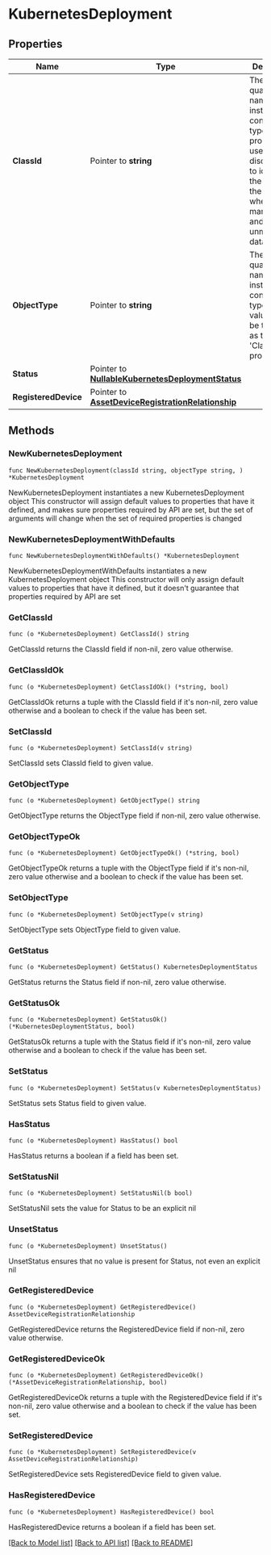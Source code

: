 # KubernetesDeployment

## Properties

Name | Type | Description | Notes
------------ | ------------- | ------------- | -------------
**ClassId** | Pointer to **string** | The fully-qualified name of the instantiated, concrete type. This property is used as a discriminator to identify the type of the payload when marshaling and unmarshaling data. | [default to "kubernetes.Deployment"]
**ObjectType** | Pointer to **string** | The fully-qualified name of the instantiated, concrete type. The value should be the same as the &#39;ClassId&#39; property. | [default to "kubernetes.Deployment"]
**Status** | Pointer to [**NullableKubernetesDeploymentStatus**](KubernetesDeploymentStatus.md) |  | [optional] 
**RegisteredDevice** | Pointer to [**AssetDeviceRegistrationRelationship**](AssetDeviceRegistrationRelationship.md) |  | [optional] 

## Methods

### NewKubernetesDeployment

`func NewKubernetesDeployment(classId string, objectType string, ) *KubernetesDeployment`

NewKubernetesDeployment instantiates a new KubernetesDeployment object
This constructor will assign default values to properties that have it defined,
and makes sure properties required by API are set, but the set of arguments
will change when the set of required properties is changed

### NewKubernetesDeploymentWithDefaults

`func NewKubernetesDeploymentWithDefaults() *KubernetesDeployment`

NewKubernetesDeploymentWithDefaults instantiates a new KubernetesDeployment object
This constructor will only assign default values to properties that have it defined,
but it doesn't guarantee that properties required by API are set

### GetClassId

`func (o *KubernetesDeployment) GetClassId() string`

GetClassId returns the ClassId field if non-nil, zero value otherwise.

### GetClassIdOk

`func (o *KubernetesDeployment) GetClassIdOk() (*string, bool)`

GetClassIdOk returns a tuple with the ClassId field if it's non-nil, zero value otherwise
and a boolean to check if the value has been set.

### SetClassId

`func (o *KubernetesDeployment) SetClassId(v string)`

SetClassId sets ClassId field to given value.


### GetObjectType

`func (o *KubernetesDeployment) GetObjectType() string`

GetObjectType returns the ObjectType field if non-nil, zero value otherwise.

### GetObjectTypeOk

`func (o *KubernetesDeployment) GetObjectTypeOk() (*string, bool)`

GetObjectTypeOk returns a tuple with the ObjectType field if it's non-nil, zero value otherwise
and a boolean to check if the value has been set.

### SetObjectType

`func (o *KubernetesDeployment) SetObjectType(v string)`

SetObjectType sets ObjectType field to given value.


### GetStatus

`func (o *KubernetesDeployment) GetStatus() KubernetesDeploymentStatus`

GetStatus returns the Status field if non-nil, zero value otherwise.

### GetStatusOk

`func (o *KubernetesDeployment) GetStatusOk() (*KubernetesDeploymentStatus, bool)`

GetStatusOk returns a tuple with the Status field if it's non-nil, zero value otherwise
and a boolean to check if the value has been set.

### SetStatus

`func (o *KubernetesDeployment) SetStatus(v KubernetesDeploymentStatus)`

SetStatus sets Status field to given value.

### HasStatus

`func (o *KubernetesDeployment) HasStatus() bool`

HasStatus returns a boolean if a field has been set.

### SetStatusNil

`func (o *KubernetesDeployment) SetStatusNil(b bool)`

 SetStatusNil sets the value for Status to be an explicit nil

### UnsetStatus
`func (o *KubernetesDeployment) UnsetStatus()`

UnsetStatus ensures that no value is present for Status, not even an explicit nil
### GetRegisteredDevice

`func (o *KubernetesDeployment) GetRegisteredDevice() AssetDeviceRegistrationRelationship`

GetRegisteredDevice returns the RegisteredDevice field if non-nil, zero value otherwise.

### GetRegisteredDeviceOk

`func (o *KubernetesDeployment) GetRegisteredDeviceOk() (*AssetDeviceRegistrationRelationship, bool)`

GetRegisteredDeviceOk returns a tuple with the RegisteredDevice field if it's non-nil, zero value otherwise
and a boolean to check if the value has been set.

### SetRegisteredDevice

`func (o *KubernetesDeployment) SetRegisteredDevice(v AssetDeviceRegistrationRelationship)`

SetRegisteredDevice sets RegisteredDevice field to given value.

### HasRegisteredDevice

`func (o *KubernetesDeployment) HasRegisteredDevice() bool`

HasRegisteredDevice returns a boolean if a field has been set.


[[Back to Model list]](../README.md#documentation-for-models) [[Back to API list]](../README.md#documentation-for-api-endpoints) [[Back to README]](../README.md)


